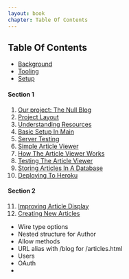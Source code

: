 ```yaml
--- 
layout: book
chapter: Table Of Contents
---
```


## Table Of Contents

+ [Background](tandp.html)
+ [Tooling](tooling.html)
+ [Setup](setup.html)

#### Section 1

1. [Our project: The Null Blog](nullblog.html)
2. [Project Layout](projlayout.html)
3. [Understanding Resources](resources.html)
4. [Basic Setup In Main](simplemain.html)
5. [Server Testing](servertest.html)
6. [Simple Article Viewer](viewer.html)
7. [How The Article Viewer Works](viewer_detail.html)
8. [Testing The Article Viewer](clienttest.html)
9. [Storing Articles In A Database](db.html)
10. [Deploying To Heroku](deploy_heroku.html)

#### Section 2

11. [Improving Article Display](articles.html) 
12. [Creating New Articles](creating.html)

* Wire type options
* Nested structure for Author
* Allow methods
* URL alias with /blog for /articles.html
* Users
* OAuth
*

